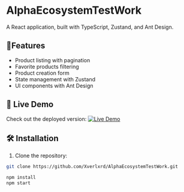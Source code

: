 # AlphaEcosystemTestWork


A React application, built with TypeScript, Zustand, and Ant Design.

## 🌟Features

- Product listing with pagination
- Favorite products filtering
- Product creation form
- State management with Zustand
- UI components with Ant Design

## 🚀 Live Demo

Check out the deployed version:
[![Live Demo](https://img.shields.io/badge/Live_Demo-Open-blue?style=for-the-badge)](https://xverlxrd.github.io/AlphaEcosystemTestWork/)

## 🛠️ Installation

1. Clone the repository:
```bash
git clone https://github.com/Xverlxrd/AlphaEcosystemTestWork.git

npm install
npm start
